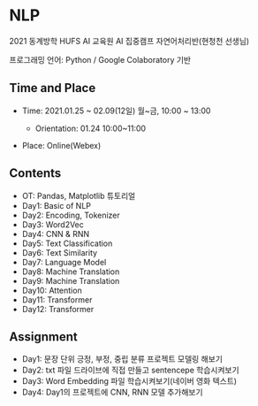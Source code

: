 # NLP
2021 동계방학 HUFS AI 교육원 AI 집중캠프 자연어처리반(현청천 선생님)

프로그래밍 언어: Python / Google Colaboratory 기반

## Time and Place
 - Time: 2021.01.25 ~ 02.09(12일)
         월~금, 10:00 ~ 13:00
   - Orientation: 01.24 10:00~11:00
   
 - Place: Online(Webex)
 
## Contents
 - OT: Pandas, Matplotlib 튜토리얼
 - Day1: Basic of NLP
 - Day2: Encoding, Tokenizer
 - Day3: Word2Vec
 - Day4: CNN & RNN
 - Day5: Text Classification
 - Day6: Text Similarity
 - Day7: Language Model
 - Day8: Machine Translation
 - Day9: Machine Translation
 - Day10: Attention
 - Day11: Transformer
 - Day12: Transformer

## Assignment
 - Day1: 문장 단위 긍정, 부정, 중립 분류 프로젝트 모델링 해보기
 - Day2: txt 파일 드라이브에 직접 만들고 sentencepe 학습시켜보기
 - Day3: Word Embedding 파일 학습시켜보기(네이버 영화 텍스트)
 - Day4: Day1의 프로젝트에 CNN, RNN 모델 추가해보기
